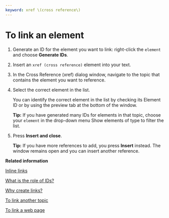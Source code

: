 ```yaml
---
keyword: xref \(cross reference\)
---
```


# To link an element

1.  Generate an ID for the element you want to link: right-click the `element` and choose **Generate IDs**.

2.  Insert an `xref (cross reference)` element into your text.

3.  In the Cross Reference \(xref\) dialog window, navigate to the topic that contains the element you want to reference.

4.  Select the correct element in the list.

    You can identify the correct element in the list by checking its Element ID or by using the preview tab at the bottom of the window.

    **Tip:** If you have generated many IDs for elements in that topic, choose your `element` in the drop-down menu Show elements of type to filter the list.

5.  Press **Insert and close**.

    **Tip:** If you have more references to add, you press **Insert** instead. The window remains open and you can insert another reference.


**Related information**  


[Inline links](co_what_are_inline_links.md)

[What is the role of IDs?](co_role_of_IDs.md)

[Why create links?](co_why_create_links.md)

[To link another topic](ta_create_inline_link_to_another_topic.md)

[To link a web page](ta_creating_inline_link_to_webpage.md)

